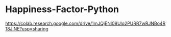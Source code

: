 # Happiness-Factor-Python
https://colab.research.google.com/drive/1mJQjENl08Ulo2PURR7wRJNBo4R18JlNE?usp=sharing
